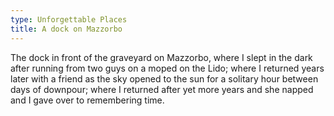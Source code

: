 ```yaml
---
type: Unforgettable Places
title: A dock on Mazzorbo
---
```


The dock in front of the graveyard on Mazzorbo, where I slept in the dark after running from two guys on a moped on the Lido; where I returned years later with a friend as the sky opened to the sun for a solitary hour between days of downpour; where I returned after yet more years and she napped and I gave over to remembering time.

